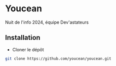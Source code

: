 # Youcean

Nuit de l'info 2024, équipe Dev'astateurs

## Installation

- Cloner le dépôt

```bash
git clone https://github.com/youcean/youcean.git
```
